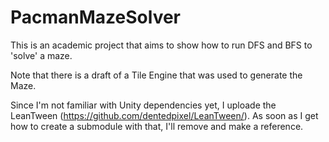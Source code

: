 # PacmanMazeSolver
This is an academic project that aims to show how to run DFS and BFS to 'solve' a maze.

Note that there is a draft of a Tile Engine that was used to generate the Maze.

Since I'm not familiar with Unity dependencies yet, I uploade the LeanTween (https://github.com/dentedpixel/LeanTween/). As soon as I get how to create a submodule with that, I'll remove and make a reference.
